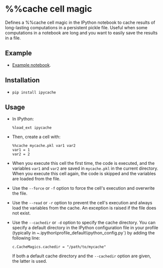 %%cache cell magic
==================

Defines a %%cache cell magic in the IPython notebook to cache results of long-lasting computations in a persistent pickle file. Useful when some computations in a notebook are long and you want to easily save the results in a file.

Example
-------

  * [Example notebook](http://nbviewer.ipython.org/urls/raw.github.com/rossant/ipycache/master/example.ipynb).


Installation
------------

  * `pip install ipycache`
  
  
Usage
-----
  
  * In IPython:
  
        %load_ext ipycache
  
  * Then, create a cell with:
  
        %%cache mycache.pkl var1 var2
        var1 = 1
        var2 = 2

  * When you execute this cell the first time, the code is executed, and the variables `var1` and `var2` are saved in `mycache.pkl` in the current directory. When you execute this cell again, the code is skipped and the variables are loaded from the file.
  
  * Use the `--force` or `-f` option to force the cell's execution and overwrite the file.
  
  * Use the `--read` or `-r` option to prevent the cell's execution and always load the variables from the cache. An exception is raised if the file does not exist.
  
  * Use the `--cachedir` or `-d` option to specify the cache directory. You can specify a default directory in the IPython configuration file in your profile (typically in ~\.ipython\profile_default\ipython_config.py`) by adding the following line:
  
        c.CacheMagics.cachedir = "/path/to/mycache"
  
    If both a default cache directory and the `--cachedir` option are given, the latter is used.
